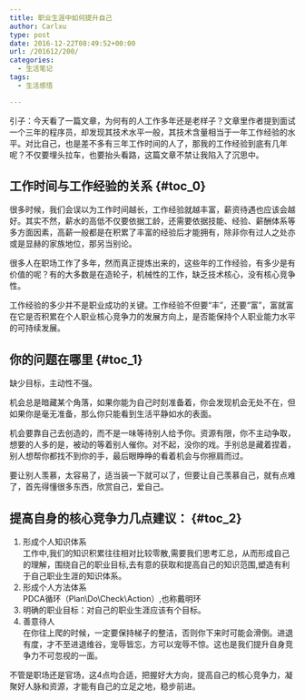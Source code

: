 ```yaml
---
title: 职业生涯中如何提升自己
author: Carlxu
type: post
date: 2016-12-22T08:49:52+00:00
url: /201612/200/
categories:
  - 生活笔记
tags:
  - 生活感悟

---
```

引子：今天看了一篇文章，为何有的人工作多年还是老样子？文章里作者提到面试一个三年的程序员，却发现其技术水平一般，其技术含量相当于一年工作经验的水平。对比自己，也是差不多有三年工作时间的人了，那我的工作经验到底有几年呢？不仅要埋头拉车，也要抬头看路，这篇文章不禁让我陷入了沉思中。  
<!--more-->

## 工作时间与工作经验的关系 {#toc_0}

很多时候，我们会误以为工作时间越长，工作经验就越丰富，薪资待遇也应该会越好。其实不然，薪水的高低不仅要依据工龄，还需要依据技能、经验、薪酬体系等多方面因素，高薪一般都是在积累了丰富的经验后才能拥有，除非你有过人之处亦或是显赫的家族地位，那另当别论。

很多人在职场工作了多年，然而真正提炼出来的，这些年的工作经验，有多少是有价值的呢？有的大多数是在造轮子，机械性的工作，缺乏技术核心，没有核心竞争性。

工作经验的多少并不是职业成功的关键。工作经验不但要“丰”，还要“富”，富就富在它是否积累在个人职业核心竞争力的发展方向上，是否能保持个人职业能力水平的可持续发展。

## 你的问题在哪里 {#toc_1}

缺少目标，主动性不强。

机会总是暗藏某个角落，如果你能为自己时刻准备着，你会发现机会无处不在，但如果你是毫无准备，那么你只能看到生活平静如水的表面。

机会要靠自己去创造的，而不是一味等待别人给予你。资源有限，你不主动争取，想要的人多的是，被动的等着别人催你。对不起，没你的戏。手别总是藏着捏着，别人想帮你都找不到你的手，最后眼睁睁的看着机会与你擦肩而过。

要让别人羡慕，太容易了，适当装一下就可以了，但要让自己羡慕自己，就有点难了，首先得懂很多东西，欣赏自己，爱自己。

## 提高自身的核心竞争力几点建议： {#toc_2}

  1. 形成个人知识体系  
    工作中,我们的知识积累往往相对比较零散,需要我们思考汇总，从而形成自己的理解，围绕自己的职业目标,去有意的获取和提高自己的知识范围,塑造有利于自己职业生涯的知识体系。
  2. 形成个人方法体系  
    PDCA循环（Plan\Do\Check\Action）,也称戴明环
  3. 明确的职业目标：对自己的职业生涯应该有个目标。
  4. 善意待人  
    在你往上爬的时候，一定要保持梯子的整洁，否则你下来时可能会滑倒。进退有度，才不至进退维谷，宠辱皆忘，方可以宠辱不惊。这也是我们提升自身竞争力不可忽视的一面。

不管是职场还是官场，这4点均合适，把握好大方向，提高自己的核心竞争力，凝聚好人脉和资源，才能有自己的立足之地，稳步前进。